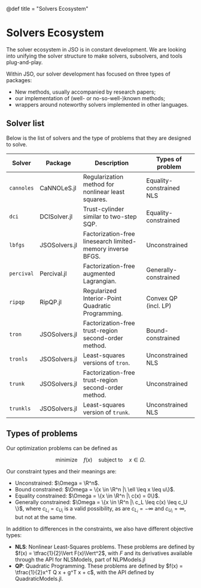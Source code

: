 @def title = "Solvers Ecosystem"

# Solvers Ecosystem

The solver ecosystem in JSO is in constant development.
We are looking into unifying the solver structure to make solvers, subsolvers, and tools plug-and-play.

Within JSO, our solver development has focused on three types of packages:
- New methods, usually accompanied by research papers;
- our implementation of (well- or no-so-well-)known methods;
- wrappers around noteworthy solvers implemented in other languages.

## Solver list

Below is the list of solvers and the type of problems that they are designed to solve.

| Solver     | Package       | Description                                                  | Types of problem         |
| ---------- | ------------- | ------------------------------------------------------------ | ------------------------ |
| `cannoles` | CaNNOLeS.jl   | Regularization method for nonlinear least squares.           | Equality-constrained NLS |
| `dci`      | DCISolver.jl  | Trust-cylinder similar to two-step SQP.                      | Equality-constrained     |
| `lbfgs`    | JSOSolvers.jl | Factorization-free linesearch limited-memory inverse BFGS.   | Unconstrained            |
| `percival` | Percival.jl   | Factorization-free augmented Lagrangian.                     | Generally-constrained    |
| `ripqp`    | RipQP.jl      | Regularized Interior-Point Quadratic Programming.            | Convex QP (incl. LP)  |
| `tron`     | JSOSolvers.jl | Factorization-free trust-region second-order method.         | Bound-constrained        |
| `tronls`   | JSOSolvers.jl | Least-squares versions of `tron`.                            | Unconstrained NLS        |
| `trunk`    | JSOSolvers.jl | Factorization-free trust-region second-order method.         | Unconstrained            |
| `trunkls`  | JSOSolvers.jl | Least-squares version of `trunk`.                            | Unconstrained NLS        |

## Types of problems

Our optimization problems can be defined as

$$\text{minimize} \quad f(x) \quad \text{subject to} \quad x \in \Omega.$$

Our constraint types and their meanings are:
- Unconstrained: $\Omega = \R^n$.
- Bound constrained: $\Omega = \{x \in \R^n |\ \ell \leq x \leq u\}$.
- Equality constrained: $\Omega = \{x \in \R^n |\ c(x) = 0\}$.
- Generally constrained: $\Omega = \{x \in \R^n |\ c_L \leq c(x) \leq c_U \}$, where $c_{L_i} = c_{U_i}$ is a valid possibility, as are $c_{L_i} = -\infty$ and $c_{U_i} = \infty$, but not at the same time.

In addition to differences in the constraints, we also have different objective types:
- **NLS**: Nonlinear Least-Squares problems.
  These problems are defined by $f(x) = \tfrac{1}{2}\Vert F(x)\Vert^2$, with $F$ and its derivatives available through the API for NLSModels, part of NLPModels.jl
- **QP**: Quadratic Programming.
  These problems are defined by $f(x) = \tfrac{1}{2}x^T Q x + g^T x + c$, with the API defined by QuadraticModels.jl.